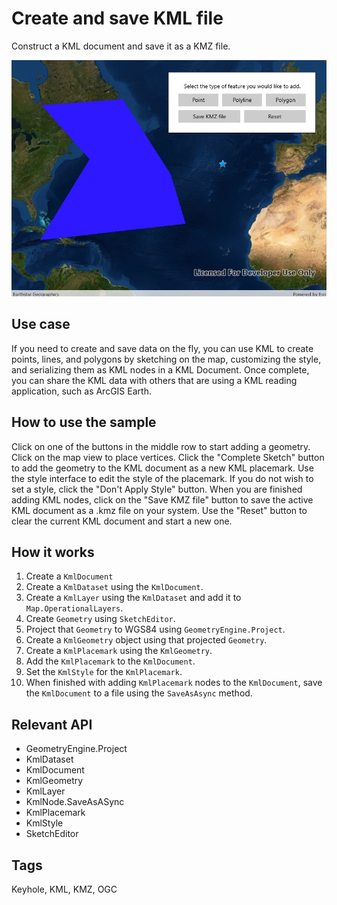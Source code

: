 # Create and save KML file

Construct a KML document and save it as a KMZ file.

![Image of create and save KML file](CreateAndSaveKmlFile.jpg)

## Use case

If you need to create and save data on the fly, you can use KML to create points, lines, and polygons by sketching on the map, customizing the style, and serializing them as KML nodes in a KML Document. Once complete, you can share the KML data with others that are using a KML reading application, such as ArcGIS Earth.

## How to use the sample

Click on one of the buttons in the middle row to start adding a geometry. Click on the map view to place vertices. Click the "Complete Sketch" button to add the geometry to the KML document as a new KML placemark. Use the style interface to edit the style of the placemark. If you do not wish to set a style, click the "Don't Apply Style" button. When you are finished adding KML nodes, click on the "Save KMZ file" button to save the active KML document as a .kmz file on your system. Use the "Reset" button to clear the current KML document and start a new one.

## How it works

1. Create a `KmlDocument`
2. Create a `KmlDataset` using the `KmlDocument`.
3. Create a `KmlLayer` using the `KmlDataset` and add it to `Map.OperationalLayers`.
4. Create `Geometry` using `SketchEditor`.
5. Project that `Geometry` to WGS84 using `GeometryEngine.Project`.
6. Create a `KmlGeometry` object using that projected `Geometry`.
7. Create a `KmlPlacemark` using the `KmlGeometry`.
8. Add the `KmlPlacemark` to the `KmlDocument`.
9. Set the `KmlStyle` for the `KmlPlacemark`.
10. When finished with adding `KmlPlacemark` nodes to the `KmlDocument`, save the `KmlDocument` to a file using the `SaveAsAsync` method.

## Relevant API

* GeometryEngine.Project
* KmlDataset
* KmlDocument
* KmlGeometry
* KmlLayer
* KmlNode.SaveAsASync
* KmlPlacemark
* KmlStyle
* SketchEditor

## Tags

Keyhole, KML, KMZ, OGC
